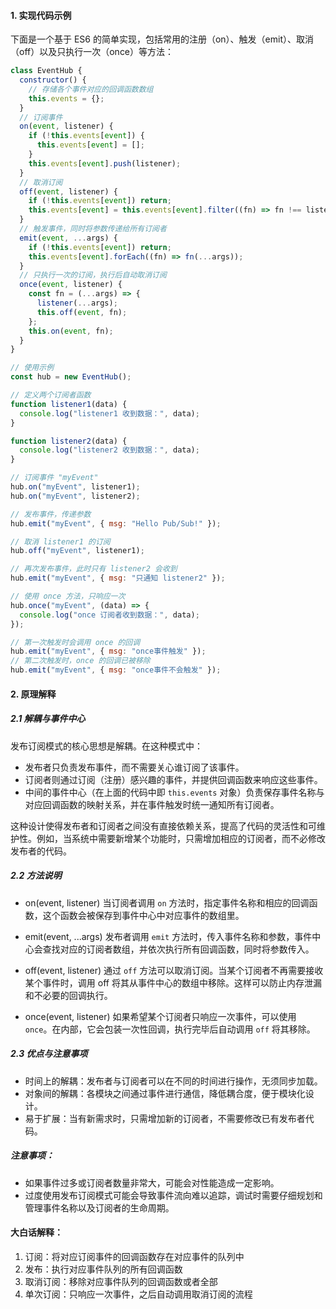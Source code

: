 #### 1. 实现代码示例

下面是一个基于 ES6 的简单实现，包括常用的注册（on）、触发（emit）、取消（off）以及只执行一次（once）等方法：

```js
class EventHub {
  constructor() {
    // 存储各个事件对应的回调函数数组
    this.events = {};
  }
  // 订阅事件
  on(event, listener) {
    if (!this.events[event]) {
      this.events[event] = [];
    }
    this.events[event].push(listener);
  }
  // 取消订阅
  off(event, listener) {
    if (!this.events[event]) return;
    this.events[event] = this.events[event].filter((fn) => fn !== listener);
  }
  // 触发事件，同时将参数传递给所有订阅者
  emit(event, ...args) {
    if (!this.events[event]) return;
    this.events[event].forEach((fn) => fn(...args));
  }
  // 只执行一次的订阅，执行后自动取消订阅
  once(event, listener) {
    const fn = (...args) => {
      listener(...args);
      this.off(event, fn);
    };
    this.on(event, fn);
  }
}

// 使用示例
const hub = new EventHub();

// 定义两个订阅者函数
function listener1(data) {
  console.log("listener1 收到数据：", data);
}

function listener2(data) {
  console.log("listener2 收到数据：", data);
}

// 订阅事件 "myEvent"
hub.on("myEvent", listener1);
hub.on("myEvent", listener2);

// 发布事件，传递参数
hub.emit("myEvent", { msg: "Hello Pub/Sub!" });

// 取消 listener1 的订阅
hub.off("myEvent", listener1);

// 再次发布事件，此时只有 listener2 会收到
hub.emit("myEvent", { msg: "只通知 listener2" });

// 使用 once 方法，只响应一次
hub.once("myEvent", (data) => {
  console.log("once 订阅者收到数据：", data);
});

// 第一次触发时会调用 once 的回调
hub.emit("myEvent", { msg: "once事件触发" });
// 第二次触发时，once 的回调已被移除
hub.emit("myEvent", { msg: "once事件不会触发" });
```

#### 2. 原理解释

##### 2.1 解耦与事件中心

发布订阅模式的核心思想是解耦。在这种模式中：

- 发布者只负责发布事件，而不需要关心谁订阅了该事件。
- 订阅者则通过订阅（注册）感兴趣的事件，并提供回调函数来响应这些事件。
- 中间的事件中心（在上面的代码中即 `this.events` 对象）负责保存事件名称与对应回调函数的映射关系，并在事件触发时统一通知所有订阅者。

这种设计使得发布者和订阅者之间没有直接依赖关系，提高了代码的灵活性和可维护性。例如，当系统中需要新增某个功能时，只需增加相应的订阅者，而不必修改发布者的代码。

##### 2.2 方法说明

- on(event, listener)
  当订阅者调用 `on` 方法时，指定事件名称和相应的回调函数，这个函数会被保存到事件中心中对应事件的数组里。

- emit(event, ...args)
  发布者调用 `emit` 方法时，传入事件名称和参数，事件中心会查找对应的订阅者数组，并依次执行所有回调函数，同时将参数传入。

* off(event, listener)
  通过 `off` 方法可以取消订阅。当某个订阅者不再需要接收某个事件时，调用 off 将其从事件中心的数组中移除。这样可以防止内存泄漏和不必要的回调执行。

* once(event, listener)
  如果希望某个订阅者只响应一次事件，可以使用 `once`。在内部，它会包装一次性回调，执行完毕后自动调用 `off` 将其移除。

##### 2.3 优点与注意事项

- 时间上的解耦：发布者与订阅者可以在不同的时间进行操作，无须同步加载。
- 对象间的解耦：各模块之间通过事件进行通信，降低耦合度，便于模块化设计。
- 易于扩展：当有新需求时，只需增加新的订阅者，不需要修改已有发布者代码。

##### 注意事项：

- 如果事件过多或订阅者数量非常大，可能会对性能造成一定影响。
- 过度使用发布订阅模式可能会导致事件流向难以追踪，调试时需要仔细规划和管理事件名称以及订阅者的生命周期。

#### 大白话解释：

1. 订阅：将对应订阅事件的回调函数存在对应事件的队列中
2. 发布：执行对应事件队列的所有回调函数
3. 取消订阅：移除对应事件队列的回调函数或者全部
4. 单次订阅：只响应一次事件，之后自动调用取消订阅的流程
